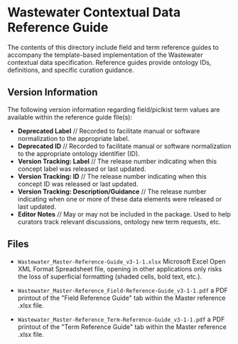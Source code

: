 # Wastewater Contextual Data Reference Guide

The contents of this directory include field and term reference guides to accompany the template-based implementation of the Wastewater contextual data specification. Reference guides provide ontology IDs, definitions, and specific curation guidance.

## Version Information

The following version information regarding field/piclkist term values are available within the reference guide file(s):

- **Deprecated Label** // Recorded to facilitate manual or software normalization to the appropriate label.
- **Deprecated ID** // Recorded to facilitate manual or software normalization to the appropriate ontology identifier (ID).
- **Version Tracking: Label** // The release number indicating when this concept label was released or last updated.
- **Version Tracking: ID** // The release number indicating when this concept ID was released or last updated.
- **Version Tracking: Description/Guidance** // The release number indicating when one or more of these data elements were released or last updated.
- **Editor Notes** // May or may not be included in the package. Used to help curators track relevant discussions, ontology new term requests, etc.

## Files

- `Wastewater_Master-Reference-Guide_v3-1-1.xlsx` 
Microsoft Excel Open XML Format Spreadsheet file, opening in other applications only risks the loss of superficial formatting (shaded cells, bold text, etc.).

- `Wastewater_Master-Reference_Field-Reference-Guide_v3-1-1.pdf` a PDF printout of the "Field Reference Guide" tab within the Master reference .xlsx file.

- `Wastewater_Master-Reference_Term-Reference-Guide_v3-1-1.pdf` a PDF printout of the "Term Reference Guide" tab within the Master reference .xlsx file.
